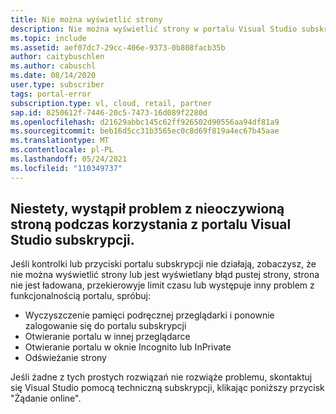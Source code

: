 ```yaml
---
title: Nie można wyświetlić strony
description: Nie można wyświetlić strony w portalu Visual Studio subskrypcji.
ms.topic: include
ms.assetid: aef07dc7-29cc-406e-9373-0b808facb35b
author: caitybuschlen
ms.author: cabuschl
ms.date: 08/14/2020
user.type: subscriber
tags: portal-error
subscription.type: vl, cloud, retail, partner
sap.id: 8250612f-7446-20c5-7473-16d089f2280d
ms.openlocfilehash: d21629abbc145c62ff926502d90556aa94df81a9
ms.sourcegitcommit: beb16d5cc31b3565ec0c8d69f819a4ec67b45aae
ms.translationtype: MT
ms.contentlocale: pl-PL
ms.lasthandoff: 05/24/2021
ms.locfileid: "110349737"
---
```

## <a name="were-sorry-to-hear-that-youre-experiencing-an-issue-with-a-page-not-being-displayed-while-using-the-visual-studio-subscriptions-portal"></a>Niestety, wystąpił problem z nieoczywioną stroną podczas korzystania z portalu Visual Studio subskrypcji. 

Jeśli kontrolki lub przyciski portalu subskrypcji nie działają, zobaczysz, że nie można wyświetlić strony lub jest wyświetlany błąd pustej strony, strona nie jest ładowana, przekierowyje limit czasu lub występuje inny problem z funkcjonalnością portalu, spróbuj: 

* Wyczyszczenie pamięci podręcznej przeglądarki i ponownie zalogowanie się do portalu subskrypcji 
* Otwieranie portalu w innej przeglądarce 
* Otwieranie portalu w oknie Incognito lub InPrivate 
* Odświeżanie strony  

Jeśli żadne z tych prostych rozwiązań nie rozwiąże problemu, skontaktuj się Visual Studio pomocą techniczną subskrypcji, klikając poniższy przycisk "Żądanie online". 